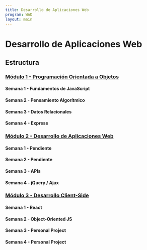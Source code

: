 ```yaml
---
title: Desarrollo de Aplicaciones Web
program: WAD
layout: main
---
```


# Desarrollo de Aplicaciones Web

## Estructura

### [Módulo 1 - Programación Orientada a Objetos](/wad/m1/index)

#### Semana 1 - Fundamentos de JavaScript
#### Semana 2 - Pensamiento Algorítmico
#### Semana 3 - Datos Relacionales
#### Semana 4 - Express

### [Módulo 2 - Desarrollo de Aplicaciones Web](/wad/m2/index)

#### Semana 1 - Pendiente
#### Semana 2 - Pendiente
#### Semana 3 - APIs
#### Semana 4 - jQuery / Ajax

### [Módulo 3 - Desarrollo Client-Side](/wad/m3/index)

#### Semana 1 - React
#### Semana 2 - Object-Oriented JS
#### Semana 3 - Personal Project
#### Semana 4 - Personal Project
